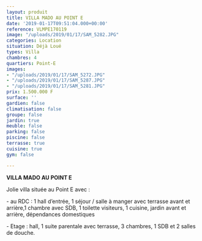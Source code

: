 ```yaml
---
layout: produit
title: VILLA MADO AU POINT E
date: '2019-01-17T09:51:04.000+00:00'
reference: VLMPE170119
image: "/uploads/2019/01/17/SAM_5282.JPG"
categories: Location
situation: Déjà Loué
types: Villa
chambres: 4
quartiers: Point-E
images:
- "/uploads/2019/01/17/SAM_5272.JPG"
- "/uploads/2019/01/17/SAM_5287.JPG"
- "/uploads/2019/01/17/SAM_5281.JPG"
prix: 1.500.000 F
surface: ''
gardien: false
climatisation: false
groupe: false
jardin: true
meuble: false
parking: false
piscine: false
terrasse: true
cuisine: true
gym: false

---
```

**VILLA MADO AU POINT E** 

Jolie villa située au Point E avec : 

\- au RDC : 1 hall d’entrée, 1 séjour / salle à manger avec terrasse avant et arrière,1 chambre avec SDB, 1 toilette visiteurs, 1 cuisine, jardin avant et arrière, dépendances domestiques

\- Etage : hall, 1 suite parentale avec terrasse, 3 chambres, 1 SDB et 2 salles de douche.